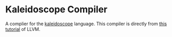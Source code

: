 Kaleidoscope Compiler
=====================

A complier for the [kaleidoscope](https://llvm.org/docs/tutorial/MyFirstLanguageFrontend/LangImpl01.html) language. This compiler is directly from [this tutorial](https://llvm.org/docs/tutorial/MyFirstLanguageFrontend/index.html) of LLVM.